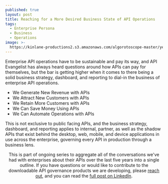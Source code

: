 ```yaml
---
published: true
layout: post
title: Reaching for a More Desired Business State of API Operations
tags:
  - Enterprise Persona
  - Business
  - Operations
image: >-
  https://kinlane-productions2.s3.amazonaws.com/algorotoscope-master/yellow-journalism-japanese-carrying-over-bridge.jpeg
---
```

Enterprise API operations have to be sustainable and pay its way, and API Evangelist has always heard questions around how APIs can pay for themselves, but the bar is getting higher when it comes to there being a solid business strategy, dashboard, and reporting to dial-in the business of enterprise API operations.

  - We Generate New Revenue with APIs
  - We Attract New Customers with APIs
  - We Retain More Customers with APIs
  - We Can Save Money Using APIs
  - We Can Automate Operations with APIs

This is not exclusive to public facing APIs, and the business strategy, dashboard, and reporting applies to internal, partner, as well as the shadow APIs that exist behind the desktop, web, mobile, and device applications in use across the enterprise, governing every API in production through a business lens. 

<div class="alert alert-danger" role="alert" style="text-align: center;">
This is part of ongoing series to aggregate all of the conversations we've had with enterprises about their APIs over the last five years into a single outline. If you have questions or would like to contribute to the downloadable API governance products we are developing, please <a href="https://apievangelist.com/contact">reach out</a>, and you can read the <a href="https://www.linkedin.com/pulse/who-api-evangelist-speaks-being-change-agent-within-enterprise-lane-lmuse">full post on LinkedIn</a>.
</div>